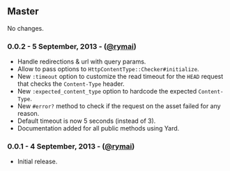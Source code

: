 ## Master

No changes.

### 0.0.2 - 5 September, 2013 - ([@rymai][])

- Handle redirections & url with query params.
- Allow to pass options to `HttpContentType::Checker#initialize`.
- New `:timeout` option to customize the read timeout for the `HEAD` request that checks the `Content-Type` header.
- New `:expected_content_type` option to hardcode the expected `Content-Type`.
- New `#error?` method to check if the request on the asset failed for any reason.
- Default timeout is now 5 seconds (instead of 3).
- Documentation added for all public methods using Yard.

### 0.0.1 - 4 September, 2013 - ([@rymai][])

- Initial release.

<!--- The following link definition list is generated by PimpMyChangelog --->
[@rymai]: https://github.com/rymai
